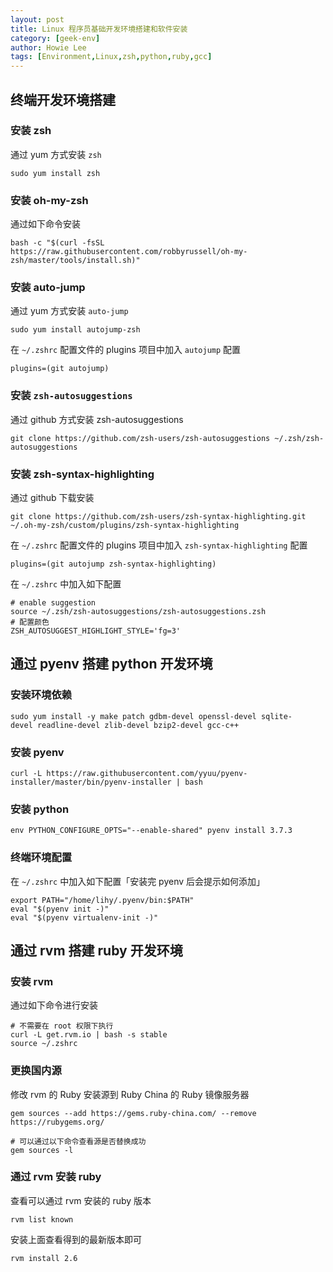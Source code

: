 ```yaml
---
layout: post
title: Linux 程序员基础开发环境搭建和软件安装 
category: [geek-env]
author: Howie Lee
tags: [Environment,Linux,zsh,python,ruby,gcc]
---
```


## 终端开发环境搭建
### 安装 zsh

通过 yum 方式安装 `zsh`

```shell
sudo yum install zsh
```

### 安装 oh-my-zsh

通过如下命令安装

```shell
bash -c "$(curl -fsSL https://raw.githubusercontent.com/robbyrussell/oh-my-zsh/master/tools/install.sh)"
```

### 安装 auto-jump

通过 yum 方式安装 `auto-jump`

```shell
sudo yum install autojump-zsh
```

在 `~/.zshrc` 配置文件的 plugins 项目中加入 `autojump` 配置

```shell
plugins=(git autojump)
```

### 安装 `zsh-autosuggestions`

通过 github 方式安装 zsh-autosuggestions

```shell
git clone https://github.com/zsh-users/zsh-autosuggestions ~/.zsh/zsh-autosuggestions
```

### 安装 zsh-syntax-highlighting

通过 github 下载安装

```shell
git clone https://github.com/zsh-users/zsh-syntax-highlighting.git ~/.oh-my-zsh/custom/plugins/zsh-syntax-highlighting
```

在 `~/.zshrc` 配置文件的 plugins 项目中加入 `zsh-syntax-highlighting` 配置

```
plugins=(git autojump zsh-syntax-highlighting)
```

在 `~/.zshrc` 中加入如下配置

```shell
# enable suggestion
source ~/.zsh/zsh-autosuggestions/zsh-autosuggestions.zsh
# 配置颜色
ZSH_AUTOSUGGEST_HIGHLIGHT_STYLE='fg=3'
```

## 通过 pyenv 搭建 python 开发环境

### 安装环境依赖

```shell
sudo yum install -y make patch gdbm-devel openssl-devel sqlite-devel readline-devel zlib-devel bzip2-devel gcc-c++
```

### 安装 pyenv

```shell
curl -L https://raw.githubusercontent.com/yyuu/pyenv-installer/master/bin/pyenv-installer | bash
```

### 安装 python

```shell
env PYTHON_CONFIGURE_OPTS="--enable-shared" pyenv install 3.7.3
```

### 终端环境配置

在 `~/.zshrc` 中加入如下配置「安装完 pyenv 后会提示如何添加」

```
export PATH="/home/lihy/.pyenv/bin:$PATH"
eval "$(pyenv init -)"
eval "$(pyenv virtualenv-init -)"
```


## 通过 rvm 搭建 ruby 开发环境

### 安装 rvm 

通过如下命令进行安装

```shell
# 不需要在 root 权限下执行
curl -L get.rvm.io | bash -s stable
source ~/.zshrc
```

### 更换国内源
修改 rvm 的 Ruby 安装源到 Ruby China 的 Ruby 镜像服务器

```shell
gem sources --add https://gems.ruby-china.com/ --remove https://rubygems.org/

# 可以通过以下命令查看源是否替换成功
gem sources -l
```

### 通过 rvm 安装 ruby

查看可以通过 rvm 安装的 ruby 版本

```shell
rvm list known
```

安装上面查看得到的最新版本即可

```shell
rvm install 2.6
```


